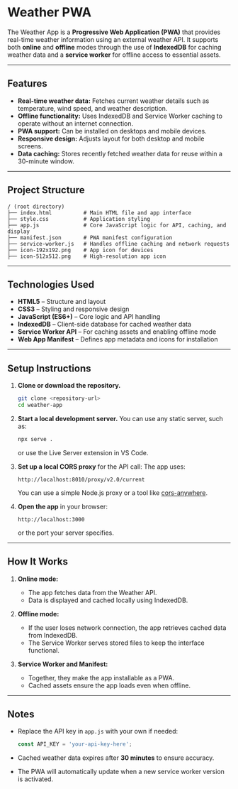 # Weather PWA

The Weather App is a **Progressive Web Application (PWA)** that provides real-time weather information using an external weather API. It supports both **online** and **offline** modes through the use of **IndexedDB** for caching weather data and a **service worker** for offline access to essential assets.

---

## Features

* **Real-time weather data:** Fetches current weather details such as temperature, wind speed, and weather description.
* **Offline functionality:** Uses IndexedDB and Service Worker caching to operate without an internet connection.
* **PWA support:** Can be installed on desktops and mobile devices.
* **Responsive design:** Adjusts layout for both desktop and mobile screens.
* **Data caching:** Stores recently fetched weather data for reuse within a 30-minute window.

---

## Project Structure

```
/ (root directory)
├── index.html          # Main HTML file and app interface
├── style.css           # Application styling
├── app.js              # Core JavaScript logic for API, caching, and display
├── manifest.json       # PWA manifest configuration
├── service-worker.js   # Handles offline caching and network requests
├── icon-192x192.png    # App icon for devices
├── icon-512x512.png    # High-resolution app icon
```

---

## Technologies Used

* **HTML5** – Structure and layout
* **CSS3** – Styling and responsive design
* **JavaScript (ES6+)** – Core logic and API handling
* **IndexedDB** – Client-side database for cached weather data
* **Service Worker API** – For caching assets and enabling offline mode
* **Web App Manifest** – Defines app metadata and icons for installation

---

## Setup Instructions

1. **Clone or download the repository.**

   ```bash
   git clone <repository-url>
   cd weather-app
   ```

2. **Start a local development server.**
   You can use any static server, such as:

   ```bash
   npx serve .
   ```

   or use the Live Server extension in VS Code.

3. **Set up a local CORS proxy** for the API call:
   The app uses:

   ```
   http://localhost:8010/proxy/v2.0/current
   ```

   You can use a simple Node.js proxy or a tool like [cors-anywhere](https://github.com/Rob--W/cors-anywhere).

4. **Open the app** in your browser:

   ```
   http://localhost:3000
   ```

   or the port your server specifies.

---

## How It Works

1. **Online mode:**

   * The app fetches data from the Weather API.
   * Data is displayed and cached locally using IndexedDB.

2. **Offline mode:**

   * If the user loses network connection, the app retrieves cached data from IndexedDB.
   * The Service Worker serves stored files to keep the interface functional.

3. **Service Worker and Manifest:**

   * Together, they make the app installable as a PWA.
   * Cached assets ensure the app loads even when offline.

---

## Notes

* Replace the API key in `app.js` with your own if needed:

  ```javascript
  const API_KEY = 'your-api-key-here';
  ```
* Cached weather data expires after **30 minutes** to ensure accuracy.
* The PWA will automatically update when a new service worker version is activated.

